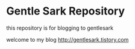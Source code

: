 # Gentle Sark Repository

this repository is for blogging to gentlesark

welcome to my blog
http://gentlesark.tistory.com
